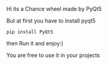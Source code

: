 Hi its a Chance wheel made by PyQt5

But at first you have to install pyqt5

<code>pip install PyQt5</code>

then Run it and enjoy:)

You are free to use it in your projects

